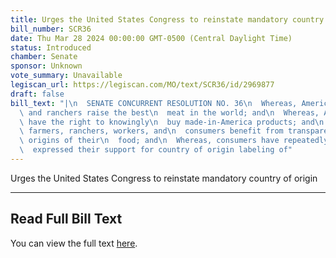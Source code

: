 ```yaml
---
title: Urges the United States Congress to reinstate mandatory country of origin
bill_number: SCR36
date: Thu Mar 28 2024 00:00:00 GMT-0500 (Central Daylight Time)
status: Introduced
chamber: Senate
sponsor: Unknown
vote_summary: Unavailable
legiscan_url: https://legiscan.com/MO/text/SCR36/id/2969877
draft: false
bill_text: "|\n  SENATE CONCURRENT RESOLUTION NO. 36\n  Whereas, American farmers\
  \ and ranchers raise the best\n  meat in the world; and\n  Whereas, Americans should\
  \ have the right to knowingly\n  buy made-in-America products; and\n  Whereas, American\
  \ farmers, ranchers, workers, and\n  consumers benefit from transparency on the\
  \ origins of their\n  food; and\n  Whereas, consumers have repeatedly and overwhelmingly\n\
  \  expressed their support for country of origin labeling of"
---
```

Urges the United States Congress to reinstate mandatory country of origin

---

## Read Full Bill Text

You can view the full text [here](https://legiscan.com/MO/text/SCR36/id/2969877).
